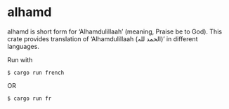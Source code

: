 # alhamd

alhamd is short form for ‘Alhamdulillaah’ (meaning, Praise be to God). This crate provides translation of ‘Alhamdulillaah (الحمد لله)’ in different languages.


Run with

`$ cargo run french`

OR

`$ cargo run fr`
